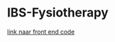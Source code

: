 # IBS-Fysiotherapy

[link naar front end code](https://github.com/hu-project334/project334/tree/main)
